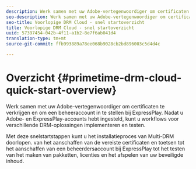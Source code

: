 ```yaml
---
description: Werk samen met uw Adobe-vertegenwoordiger om certificaten te verkrijgen en om een beheeraccount in te stellen bij ExpressPlay. Nadat u Adobe- en ExpressPlay-accounts hebt ingesteld, kunt u workflows voor verschillende DRM-oplossingen implementeren en testen.
seo-description: Werk samen met uw Adobe-vertegenwoordiger om certificaten te verkrijgen en om een beheeraccount in te stellen bij ExpressPlay. Nadat u Adobe- en ExpressPlay-accounts hebt ingesteld, kunt u workflows voor verschillende DRM-oplossingen implementeren en testen.
seo-title: Voorlopige DRM Cloud - snel startoverzicht
title: Voorlopige DRM Cloud - snel startoverzicht
uuid: 57397454-042b-4f11-a1b2-8e7f6ab041d4
translation-type: tm+mt
source-git-commit: ffb993889a78ee068b9028cb2bd896003c5d4d4c

---
```



# Overzicht {#primetime-drm-cloud-quick-start-overview}

Werk samen met uw Adobe-vertegenwoordiger om certificaten te verkrijgen en om een beheeraccount in te stellen bij ExpressPlay. Nadat u Adobe- en ExpressPlay-accounts hebt ingesteld, kunt u workflows voor verschillende DRM-oplossingen implementeren en testen.

Met deze snelstartstappen kunt u het installatieproces van Multi-DRM doorlopen. van het aanschaffen van de vereiste certificaten en toetsen tot het aanschaffen van een beheerdersaccount bij ExpressPlay tot het testen van het maken van pakketten, licenties en het afspelen van uw beveiligde inhoud.
